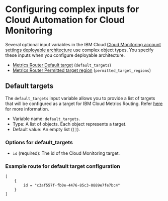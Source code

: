 # Configuring complex inputs for Cloud Automation for Cloud Monitoring

Several optional input variables in the IBM Cloud [Cloud Monitoring account settings deployable architecture](https://cloud.ibm.com/catalog#deployable_architecture) use complex object types. You specify these inputs when you configure deployable architecture.

* [Metrics Router Default target](#default_targets) (`default_targets`)
* [Metrics Router Permitted target region](#permitted_target_regions) (`permitted_target_regions`)

## Default targets <a name="default_targets"></a>

The `default_targets` input variable allows you to provide a list of targets that will be configured as a target for IBM Cloud Metrics Routing. Refer [here](https://cloud.ibm.com/docs/metrics-router?topic=metrics-router-settings-about&interface=ui) for more information.

* Variable name: `default_targets`.
* Type: A list of objects. Each object represents a target.
* Default value: An empty list (`[]`).

### Options for default_targets

* `id` (required):  The id of the Cloud Monitoring target.

### Example route for default target configuration

```hcl
[
    {
        id = "c3af557f-fb0e-4476-85c3-0889e7fe7bc4"
    }
]
```
